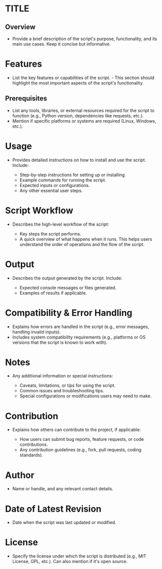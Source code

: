# TITLE

<!-- Describes what the script is for and what it does in a brief, clear manner. -->

## **Overview**

- Provide a brief description of the script's purpose, functionality, and its main use cases. Keep it concise but informative.

# Features

- List the key features or capabilities of the script. - This section should highlight the most important aspects of the script's functionality.

## **Prerequisites**

- List any tools, libraries, or external resources required for the script to function (e.g., Python version, dependencies like requests, etc.).
- Mention if specific platforms or systems are required (Linux, Windows, etc.).

# Usage

- Provides detailed instructions on how to install and use the script. Include:

  - Step-by-step instructions for setting up or installing.
  - Example commands for running the script.
  - Expected inputs or configurations.
  - Any other essential user steps.

# Script Workflow

- Describes the high-level workflow of the script:

  - Key steps the script performs.
  - A quick overview of what happens when it runs. This helps users understand the order of operations and the flow of the script.

# Output

- Describes the output generated by the script. Include:

  - Expected console messages or files generated.
  - Examples of results if applicable.


# Compatibility & Error Handling

- Explains how errors are handled in the script (e.g., error messages, handling invalid inputs).
- Includes system compatibility requirements (e.g., platforms or OS versions that the script is known to work with).

# Notes

- Any additional information or special instructions:

  - Caveats, limitations, or tips for using the script.
  - Common issues and troubleshooting tips.
  - Special configurations or modifications users may need to make.

# Contribution

- Explains how others can contribute to the project, if applicable:

  - How users can submit bug reports, feature requests, or code contributions.
  - Any contribution guidelines (e.g., fork, pull requests, coding standards).

# Author

- Name or handle, and any relevant contact details.

# Date of Latest Revision

- Date when the script was last updated or modified.

# License

- Specify the license under which the script is distributed (e.g., MIT License, GPL, etc.). Can also mention if it's open source.

<!--TITLE
 <!-- describe what the readme is for, what the script is. -->
<!--
## **Overview**
# Features
## **Prerequisites**
# Usage
# Script Workflow
# Output
# Compatibility & Error Handling
# Notes
# Contribution
# Author
# Date of Latest Revision
# License
-->
